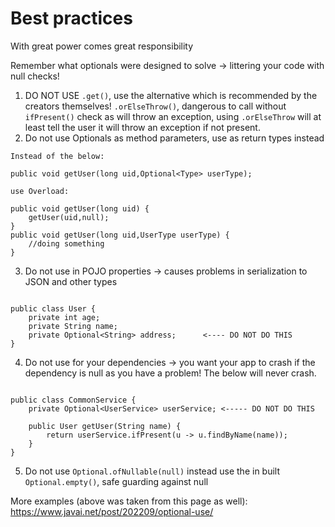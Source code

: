 
# Best practices

With great power comes great responsibility

Remember what optionals were designed to solve -> littering your code with null checks!

1) DO NOT USE `.get()`, use the alternative which is recommended by the creators themselves! `.orElseThrow()`, dangerous to call without `ifPresent()` check as will throw an exception, using `.orElseThrow` will at least tell the user it will throw an exception if not present.
2) Do not use Optionals as method parameters, use as return types instead

```
Instead of the below: 

public void getUser(long uid,Optional<Type> userType);

use Overload:

public void getUser(long uid) {
    getUser(uid,null);
}
public void getUser(long uid,UserType userType) {
    //doing something
}
```


3) Do not use in POJO properties -> causes problems in serialization to JSON and other types
```

public class User {
    private int age;
    private String name;
    private Optional<String> address;      <---- DO NOT DO THIS
}
```
4) Do not use for your dependencies -> you want your app to crash if the dependency is null as you have a problem! The below will never crash.

```

public class CommonService {
    private Optional<UserService> userService; <----- DO NOT DO THIS
    
    public User getUser(String name) {
        return userService.ifPresent(u -> u.findByName(name));
    }
}
```
5. Do not use `Optional.ofNullable(null)` instead use the in built `Optional.empty()`, safe guarding against null 


More examples (above was taken from this page as well): https://www.javai.net/post/202209/optional-use/ 